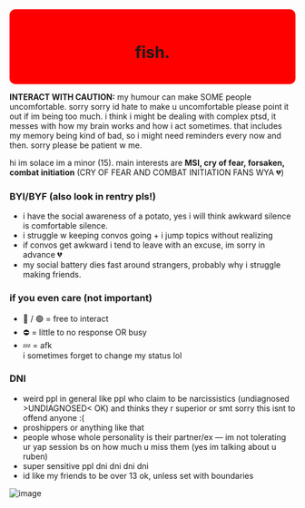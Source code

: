 <div style="background-color: red; padding: 20px; border-radius: 10px;">
  <h1 align="center">fish.</h1>
</div>

<p><b>INTERACT WITH CAUTION:</b> my humour can make SOME people uncomfortable. sorry sorry id hate to make u uncomfortable please point it out if im being too much. i think i might be dealing with complex ptsd, it messes with how my brain works and how i act sometimes. that includes my memory being kind of bad, so i might need reminders every now and then. sorry please be patient w me.</p></p>

<p>hi im solace im a minor (15). main interests are <b>MSI, cry of fear, forsaken, combat initiation</b> (CRY OF FEAR AND COMBAT INITIATION FANS WYA 💔)</p>

<h3>BYI/BYF (also look in rentry pls!)</h3>
<ul>
  <li>i have the social awareness of a potato, yes i will think awkward silence is comfortable silence.</li>
  <li>i struggle w keeping convos going + i jump topics without realizing</li>
  <li>if convos get awkward i tend to leave with an excuse, im sorry in advance 💔</li>
  <LI>my social battery dies fast around strangers, probably why i struggle making friends.</LI>
</ul>

<h3>if you even care (not important)</h3>
<ul>
  <li>🌙 / 🟢 = free to interact</li>
  <li>⛔️ = little to no response OR busy</li>
  <li>💤 = afk</li>
  i sometimes forget to change my status lol
</ul>

<h3>DNI</h3>
<ul>
  <li>weird ppl in general like ppl who claim to be narcissistics (undiagnosed >UNDIAGNOSED< OK) and thinks they r superior or smt sorry this isnt to offend anyone :(</li>
  <li>proshippers or anything like that</li>
  <li>people whose whole personality is their partner/ex — im not tolerating ur yap session bs on how much u miss them (yes im talking about u ruben)</li>
  <li>super sensitive ppl dni dni dni dni</li>
  <li>id like my friends to be over 13 ok, unless set with boundaries</li>
</ul>

![image](https://github.com/user-attachments/assets/2178ac70-8ded-49a6-a5c9-66297795cc17)
